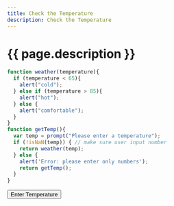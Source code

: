 ```yaml
---
title: Check the Temperature
description: Check the Temperature
---
```


# {{ page.description }}

<script src="/cse/day03/temperature.js"></script>

```javascript
function weather(temperature){
  if (temperature < 65){
    alert("cold");
  } else if (temperature > 85){
    alert("hot");
  } else {
    alert("comfortable");
  }
}
function getTemp(){
  var temp = prompt("Please enter a temperature");
  if (!isNaN(temp)) { // make sure user input number
    return weather(temp);
  } else {
    alert('Error: please enter only numbers');
    return getTemp();
  }
}
```

<button type="button" onclick="getTemp()">Enter Temperature</button>
